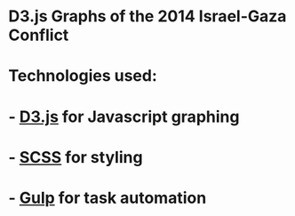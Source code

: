 # D3.js Graphs of the 2014 Israel-Gaza Conflict
# Technologies used:
# - [D3.js](http://d3js.org/) for Javascript graphing
# - [SCSS](http://sass-lang.com/) for styling
# - [Gulp](http://gulpjs.com/) for task automation


